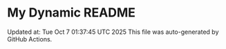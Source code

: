 # My Dynamic README
Updated at: Tue Oct  7 01:37:45 UTC 2025
This file was auto-generated by GitHub Actions.
